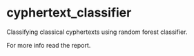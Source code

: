 # cyphertext_classifier
Classifying classical cyphertexts using random forest classifier.

For more info read the report.
